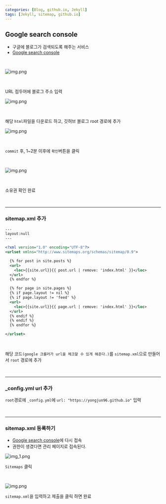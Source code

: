 ```yaml
---
categories: [Blog, github.io, Jekyll]
tags: [Jekyll, sitemap, github.io]
---
```


## Google search console
- 구글에 블로그가 검색되도록 해주는 서비스
- <a href="https://search.google.com/search-console/about" target="_blank">Google search console</a>

<br>

![img.png](../assets/img/postimg/2024-06-05/url추가.png)  

<br>

URL 접두어에 블로그 주소 입력

![img.png](../assets/img/postimg/2024-06-05/소유권%20확인.png)

<br>

해당 `html`파일을 다운로드 하고, 깃허브 블로그 root 경로에 추가

![img.png](../assets/img/postimg/2024-06-05/root경로%20추가.png)

<br>

`commit` 후, 1~2분 이후에 `확인`버튼을 클릭

<br>

![img.png](../assets/img/postimg/2024-06-05/img.png)

<br>

소유권 확인 완료

<br>

---

### sitemap.xml 추가

```xml
---
layout:null
---

<?xml version="1.0" encoding="UTF-8"?>
<urlset xmlns="http://www.sitemaps.org/schemas/sitemap/0.9">

  {% for post in site.posts %}
  <url>
    <loc>{{site.url}}{{ post.url | remove: 'index.html' }}</loc>
  </url>
  {% endfor %}

  {% for page in site.pages %}
  {% if page.layout != nil %}
  {% if page.layout != 'feed' %}
  <url>
    <loc>{{site.url}}{{ page.url | remove: 'index.html' }}</loc>
  </url>
  {% endif %}
  {% endif %}
  {% endfor %}

</urlset>
```

<br>

해당 코드`(google 크롤러가 url을 체크할 수 있게 해준다.)`를 `sitemap.xml`으로 만들어서 `root` 경로에 추가

<br>

---

### _config.yml url 추가

`root`경로에 `_config.yml`에 `url: "https://yongjun96.github.io"` 입력

<br>

---

### sitemap.xml 등록하기

- <a href="https://search.google.com/search-console/about" target="_blank">Google search console</a>에 다시 접속
- 권한이 생겼다면 관리 페이지로 접속된다.

![img_1.png](../assets/img/postimg/2024-06-05/관리페이지.png)

`Sitemaps` 클릭

<br>

![img.png](../assets/img/postimg/2024-06-05/Sitemaps%20제출.png)

`sitemap.xml`을 입력하고 제출을 클릭 하면 완료






